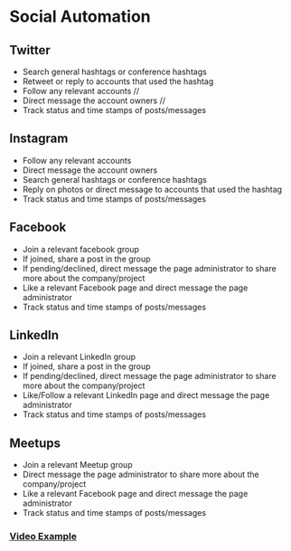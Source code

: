 # Social Automation

## Twitter
- Search general hashtags or conference hashtags 
- Retweet or reply to accounts that used the hashtag
- Follow any relevant accounts //
- Direct message the account owners //
- Track status and time stamps of posts/messages

## Instagram
- Follow any relevant accounts 
- Direct message the account owners
- Search general hashtags or conference hashtags
- Reply on photos or direct message to accounts that used the hashtag
- Track status and time stamps of posts/messages

## Facebook
- Join a relevant facebook group
- If joined, share a post in the group
- If pending/declined, direct message the page administrator to share more about the company/project
- Like a relevant Facebook page and direct message the page administrator 
- Track status and time stamps of posts/messages

## LinkedIn
- Join a relevant LinkedIn group
- If joined, share a post in the group
- If pending/declined, direct message the page administrator to share more about the company/project
- Like/Follow a relevant LinkedIn page and direct message the page administrator 
- Track status and time stamps of posts/messages

## Meetups
- Join a relevant Meetup group
- Direct message the page administrator to share more about the company/project  
- Like a relevant Facebook page and direct message the page administrator 
- Track status and time stamps of posts/messages

### [Video Example](https://www.loom.com/share/2712e7271b58473a8886aadbea5a79c4)